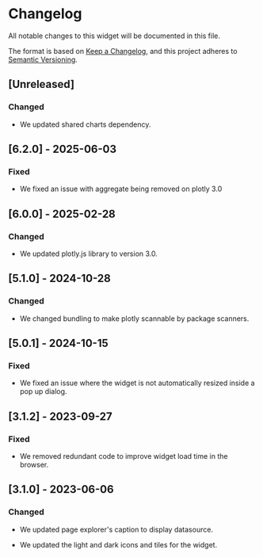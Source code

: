 # Changelog

All notable changes to this widget will be documented in this file.

The format is based on [Keep a Changelog](https://keepachangelog.com/en/1.0.0/), and this project adheres to [Semantic Versioning](https://semver.org/spec/v2.0.0.html).

## [Unreleased]

### Changed

- We updated shared charts dependency.

## [6.2.0] - 2025-06-03

### Fixed

- We fixed an issue with aggregate being removed on plotly 3.0

## [6.0.0] - 2025-02-28

### Changed

- We updated plotly.js library to version 3.0.

## [5.1.0] - 2024-10-28

### Changed

- We changed bundling to make plotly scannable by package scanners.

## [5.0.1] - 2024-10-15

### Fixed

- We fixed an issue where the widget is not automatically resized inside a pop up dialog.

## [3.1.2] - 2023-09-27

### Fixed

- We removed redundant code to improve widget load time in the browser.

## [3.1.0] - 2023-06-06

### Changed

- We updated page explorer's caption to display datasource.

- We updated the light and dark icons and tiles for the widget.
